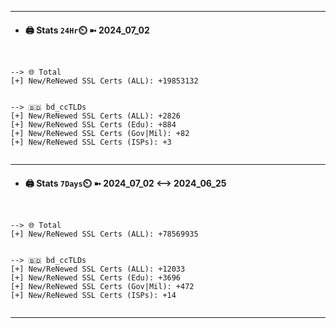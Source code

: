 

---
- #### 🖨️ **Stats** `24Hr`⏲️ ➼ 2024_07_02
```console


--> 🌐 Total
[+] New/ReNewed SSL Certs (ALL): +19853132


--> 🇧🇩 bd_ccTLDs
[+] New/ReNewed SSL Certs (ALL): +2826
[+] New/ReNewed SSL Certs (Edu): +884
[+] New/ReNewed SSL Certs (Gov|Mil): +82
[+] New/ReNewed SSL Certs (ISPs): +3


```

---
- #### 🖨️ **Stats** `7Days`⏲️ ➼ 2024_07_02 <--> 2024_06_25
```console


--> 🌐 Total
[+] New/ReNewed SSL Certs (ALL): +78569935


--> 🇧🇩 bd_ccTLDs
[+] New/ReNewed SSL Certs (ALL): +12033
[+] New/ReNewed SSL Certs (Edu): +3696
[+] New/ReNewed SSL Certs (Gov|Mil): +472
[+] New/ReNewed SSL Certs (ISPs): +14


```

---

